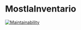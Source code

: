 # MostlaInventario

[![Maintainability](https://api.codeclimate.com/v1/badges/d411e16d11024c98c10b/maintainability)](https://codeclimate.com/github/ProyectoIntegrador2018/MostlaInventario/maintainability)
